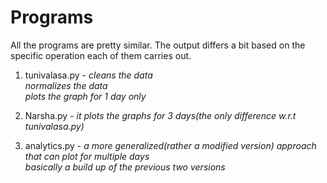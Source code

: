# Programs

All the programs are pretty similar. The output differs a bit based on the specific operation each of them carries out.

1. tunivalasa.py - *cleans the data* <br/>
		   *normalizes the data* <br/>
		   *plots the graph for 1 day only* <br/>

2. Narsha.py     - *it plots the graphs for 3 days(the only difference w.r.t tunivalasa.py)* <br/>

3. analytics.py  - *a more generalized(rather a modified version) approach that can 
		     plot for multiple days* <br/>
		   *basically a build up of the previous two versions*
